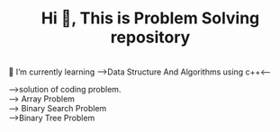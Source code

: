 <h1 align="center">Hi 👋, This is Problem Solving repository</h1><br />
 🌱 I’m currently learning -->Data Structure And Algorithms using c++<--<br />
 
-->solution of coding problem.<br />
--> Array Problem<br />
--> Binary Search Problem<br />
-->Binary Tree Problem
